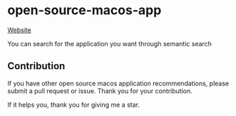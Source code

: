 # open-source-macos-app
[Website](https://macah.app)
<p>You can search for the application you want through semantic search</p>

## Contribution
If you have other open source macos application recommendations, please submit a pull request or issue. Thank you for your contribution.

If it helps you, thank you for giving me a star.
